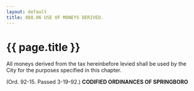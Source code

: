 ```yaml
---
layout: default 
title: 888.06 USE OF MONEYS DERIVED.
---
```


{{ page.title }}
================

All moneys derived from the tax hereinbefore levied shall be used by the
City for the purposes specified in this chapter.

(Ord. 92-15. Passed 3-19-92.) **CODIFIED ORDINANCES OF SPRINGBORO**
